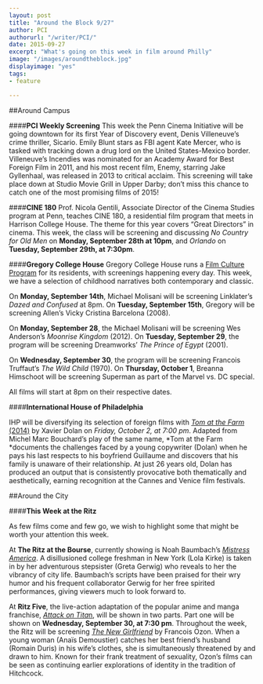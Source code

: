 ```yaml
---
layout: post
title: "Around the Block 9/27"
author: PCI
authorurl: "/writer/PCI/"
date: 2015-09-27
excerpt: "What's going on this week in film around Philly"
image: "/images/aroundtheblock.jpg"
displayimage: "yes"
tags: 
- feature

---
```

##Around Campus

####**PCI Weekly Screening**
This week the Penn Cinema Initiative will be going downtown for its first Year of Discovery event, Denis Villeneuve’s crime thriller, Sicario. Emily Blunt stars as FBI agent Kate Mercer, who is tasked with tracking down a drug lord on the United States-Mexico border. Villeneuve’s Incendies was nominated for an Academy Award for Best Foreign Film in 2011, and his most recent film, Enemy, starring Jake Gyllenhaal, was released in 2013 to critical acclaim. This screening will take place down at Studio Movie Grill in Upper Darby; don’t miss this chance to catch one of the most promising films of 2015!


####**CINE 180**
Prof. Nicola Gentili, Associate Director of the Cinema Studies program at Penn, teaches CINE 180, a residential film program that meets in Harrison College House. The theme for this year covers “Great Directors” in cinema. This week, the class will be screening and discussing *No Country for Old Men* on **Monday, September 28th at 10pm**, and *Orlando* on **Tuesday, September 29th, at 7:30pm**.



####**Gregory College House**
Gregory College House runs a [Film Culture Program](http://gregory.house.upenn.edu/film_culture) for its residents, with screenings happening every day. This week, we have a selection of childhood narratives both contemporary and classic.

On **Monday, September 14th**, Michael Molisani will be screening Linklater’s *Dazed and Confused* at 8pm. On **Tuesday, September 15th**, Gregory will be screening Allen’s Vicky Cristina Barcelona (2008).

On **Monday, September 28**, the Michael Molisani will be screening Wes Anderson’s *Moonrise Kingdom* (2012). On **Tuesday, September 29**, the program will be screening Dreamworks’ *The Prince of Egypt* (2001). 

On **Wednesday, September 30**, the program will be screening Francois Truffaut’s *The Wild Child* (1970). On **Thursday, October 1**, Breanna Himschoot will be screening Superman as part of the Marvel vs. DC special.

All films will start at 8pm on their respective dates.



####**International House of Philadelphia**

IHP will be diversifying its selection of foreign films with [*Tom at the Farm* (2014)](http://ihousephilly.org/calendar/tom-on-the-farm-tom-à-la-ferme) by Xavier Dolan on *Friday, October 2, at 7:00 pm*. Adapted from Michel Marc Bouchard’s play of the same name, *Tom at the Farm *documents the challenges faced by a young copywriter (Dolan) when he pays his last respects to his boyfriend Guillaume and discovers that his family is unaware of their relationship. At just 26 years old, Dolan has produced an output that is consistently provocative both thematically and aesthetically, earning recognition at the Cannes and Venice film festivals.


##Around the City

####**This Week at the Ritz**

As few films come and few go, we wish to highlight some that might be worth your attention this week.

At **The Ritz at the Bourse**, currently showing is Noah Baumbach’s [*Mistress America*](http://www.landmarktheatres.com/philadelphia/ritz-at-the-bourse/film-info/mistress-america). A disillusioned college freshman in New York (Lola Kirke) is taken in by her adventurous stepsister (Greta Gerwig) who reveals to her the vibrancy of city life. Baumbach’s scripts have been praised for their wry humor and his frequent collaborator Gerwig for her free spirited performances, giving viewers much to look forward to.

At **Ritz Five**, the live-action adaptation of the popular anime and manga franchise, [*Attack on Tita*n](http://www.landmarktheatres.com/philadelphia/ritz-five/film-info/attack-on-titan-part-1), will be shown in two parts. Part one will be shown on **Wednesday, September 30, at 7:30 pm**. Throughout the week, the Ritz will be screening [*The New Girlfriend*](http://www.landmarktheatres.com/philadelphia/ritz-five/film-info/the-new-girlfriend) by Francois Ozon. When a young woman (Anaïs Demoustier) catches her best friend’s husband (Romain Duris) in his wife’s clothes, she is simultaneously threatened by and drawn to him. Known for their frank treatment of sexuality, Ozon’s films can be seen as continuing earlier explorations of identity in the tradition of Hitchcock.


